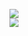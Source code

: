 [![](https://img.shields.io/badge/Made%20With-Github%20Spray-lightgrey.svg?style=for-the-badge&logo=github)](https://github.com/Annihil/github-spray#24947)  
[![](https://i.imgur.com/2DrTn0Z.gif)](https://github.com/Annihil/github-spray)